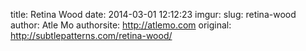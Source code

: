 title: Retina Wood
date: 2014-03-01 12:12:23
imgur: 
slug: retina-wood
author: Atle Mo
authorsite: http://atlemo.com
original: http://subtlepatterns.com/retina-wood/
